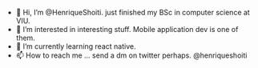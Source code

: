 - 👋 Hi, I’m @HenriqueShoiti. just finished my BSc in computer science at VIU.
- 👀 I’m interested in interesting stuff. Mobile application dev is one of them.
- 🌱 I’m currently learning react native.
- 📫 How to reach me ... send a dm on twitter perhaps. @henriqueshoiti

<!---
HenriqueShoiti/HenriqueShoiti is a ✨ special ✨ repository because its `README.md` (this file) appears on your GitHub profile.
You can click the Preview link to take a look at your changes.
--->
